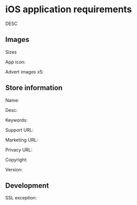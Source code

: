 # iOS application requirements

DESC

## Images

Sizes

App icon:

Advert images x5:

## Store information

Name:

Desc:

Keywords:

Support URL:

Marketing URL:

Privacy URL:

Copyright:

Version:

## Development

SSL exception: